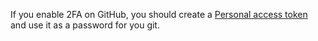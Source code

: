 If you enable 2FA on GitHub, you should create a [Personal access token](https://github.com/settings/tokens) and use it as a password for you git.

